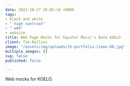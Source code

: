 ```yaml
---
date: 2022-10-27 20:05:34 +0000
tags:
- black and white
- " high contrast"
- " web"
- website
title: Web Page Mocks for Equator Music's Band KOELO
client: Tim Rollins
image: "/assets/img/uploads/ih-portfolio-items-08.jpg"
multiple_images: []
svg: false
published: false

---
```

Web mocks for KOELO.